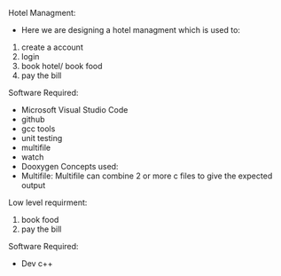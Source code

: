 Hotel Managment:
- Here we are designing a hotel managment which is used to:
1. create a account
2. login
3. book hotel/ book food
4. pay the bill

Software Required:
- Microsoft Visual Studio Code
- github
- gcc tools
- unit testing
- multifile
- watch
- Dooxygen
Concepts used:
- Multifile: Multifile can combine 2 or more c files to give the expected output

Low level requirment:
1. book food
2. pay the bill

Software Required:
- Dev c++
 
